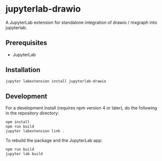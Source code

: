 # jupyterlab-drawio

A JupyterLab extension for standalone integration of drawio / mxgraph into jupyterlab.

## Prerequisites

* JupyterLab

## Installation

```bash
jupyter labextension install jupyterlab-drawio
```

## Development

For a development install (requires npm version 4 or later), do the following in the repository directory:

```bash
npm install
npm run build
jupyter labextension link .
```

To rebuild the package and the JupyterLab app:

```bash
npm run build
jupyter lab build
```

